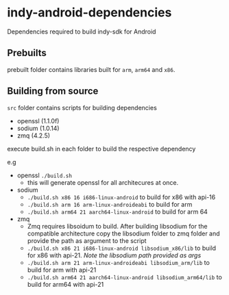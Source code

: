 # indy-android-dependencies
Dependencies required to build indy-sdk for Android

## Prebuilts

prebuilt folder contains libraries built for `arm`, `arm64` and `x86`.

## Building from source

`src` folder contains scripts for building dependencies 
- openssl (1.1.0f)
- sodium (1.0.14)
- zmq (4.2.5)

execute build.sh in each folder to build the respective dependency

e.g
- openssl `./build.sh`
	- this will generate openssl for all architecures at once.
- sodium 
	- `./build.sh x86 16 i686-linux-android` to build for x86 with api-16
	- `./build.sh arm 16 arm-linux-androideabi` to build for arm
	- `./build.sh arm64 21 aarch64-linux-android` to build for arm 64
- zmq 
	- Zmq requires libsoidum to build. After building libsodium for the compatible architecture copy the libsodium folder to zmq folder and provide the path as argument to the script
	- `./build.sh x86 21 i686-linux-android libsodium_x86/lib` to build for x86 with api-21. _Note the libsodium path provided as args_
	- `./build.sh arm 21 arm-linux-androideabi libsodium_arm/lib` to build for arm with api-21
	- `./build.sh arm64 21 aarch64-linux-android libsodium_arm64/lib` to build for arm64 with api-21
